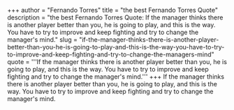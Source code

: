 +++
author = "Fernando Torres"
title = "the best Fernando Torres Quote"
description = "the best Fernando Torres Quote: If the manager thinks there is another player better than you, he is going to play, and this is the way. You have to try to improve and keep fighting and try to change the manager's mind."
slug = "if-the-manager-thinks-there-is-another-player-better-than-you-he-is-going-to-play-and-this-is-the-way-you-have-to-try-to-improve-and-keep-fighting-and-try-to-change-the-managers-mind"
quote = '''If the manager thinks there is another player better than you, he is going to play, and this is the way. You have to try to improve and keep fighting and try to change the manager's mind.'''
+++
If the manager thinks there is another player better than you, he is going to play, and this is the way. You have to try to improve and keep fighting and try to change the manager's mind.
